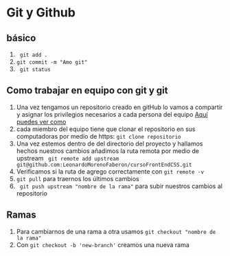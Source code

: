 # Git y Github

## básico 
1.  `` git add .``
2.  `` git commit -m "Amo git" ``
3.  `` git status``

## Como trabajar en equipo con git y git
1. Una vez tengamos un repositorio creado en gitHub lo vamos a compartir y asignar los privilegios necesarios a cada persona del equipo [Aquí puedes ver como](https://docs.github.com/es/account-and-profile/setting-up-and-managing-your-github-user-account/managing-access-to-your-personal-repositories/inviting-collaborators-to-a-personal-repository)
2. cada miembro del equipo tiene que clonar el repositorio en sus computadoras por medio de https: ``git clone repositorio``
3. Una vez estemos dentro de del directorio del proyecto y hallamos hechos nuestros cambios añadimos la ruta remota por medio de upstream `` git remote add upstream git@github.com:LeonardoMorenoFaberon/cursoFrontEndCSS.git``
4. Verificamos si la ruta de agrego correctamente con `` git remote -v ``
5. `` git pull `` para traernos los últimos cambios 
6. `` git push upstream "nombre de la rama"`` para subir nuestros cambios al repositorio

## Ramas
1. Para cambiarnos de una rama a otra usamos `` git checkout "nombre de la rama" ``
2. Con `` git checkout -b 'new-branch' `` creamos una nueva rama


